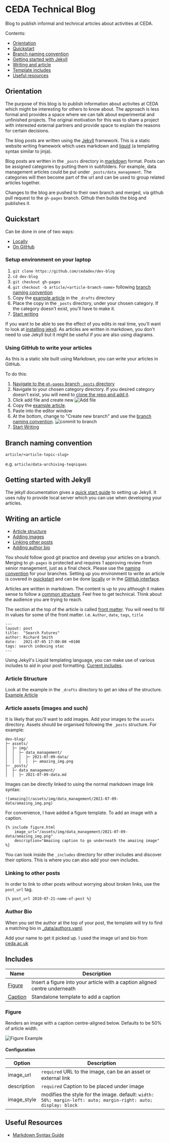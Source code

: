 # CEDA Technical Blog

Blog to publish informal and technical articles about activities at CEDA.

Contents:
- [Orientation](#orientation)
- [Quickstart](#quickstart)
- [Branch naming convention](#branch-naming-convention)
- [Getting started with Jekyll](#getting-started-with-jekyll)
- [Writing and article](#writing-an-article)
- [Template includes](#includes)
- [Useful resources](#useful-resources)

## Orientation

The purpose of this blog is to publish information about activites at CEDA which might
be interesting for others to know about. The approach is less formal and provides a space
where we can talk about experimental and unfinished projects. The original motivation
for this was to share a project with interested external partners and provide space to explain
the reasons for certain decisions.

The blog posts are written using the [Jekyll](https://jekyllrb.com/) framework.
This is a static website writing framework which uses markdown and [liquid](https://jekyllrb.com/docs/liquid/) (a templating
syntax similar to jinja).

Blog posts are written in the `_posts` directory in [markdown](https://www.markdownguide.org/basic-syntax/) format. Posts can be
assigned categories by putting them in subfolders. For example, data management articles
could be put under `_posts/data_management`. The categories will then become part of the
url and can be used to group related articles together. 

Changes to the blog are pushed to their own branch and merged, via github pull request
to the `gh-pages` branch. Github then builds the blog and publishes it.

## Quickstart

Can be done in one of two ways:
- [Locally](#setup-environment-on-your-laptop)
- [On GitHub](#using-github-to-write-your-articles)

### Setup environment on your laptop

1. `git clone https://github.com/cedadev/dev-blog`
2. `cd dev-blog`
3. `git checkout gh-pages`
4. `git checkout -b article/<article-bramch-name>` following [branch naming convention](#branch-naming-convention)
5. Copy the [example article](https://raw.githubusercontent.com/cedadev/dev-blog/gh-pages/_drafts/example_blog_post.md) in the `_drafts` directory
6. Place the copy in the `_posts` directory, under your chosen category. If the category doesn't
exist, you'll have to make it.
6. [Start writing](#writing-an-article)

If you want to be able to see the effect of you edits in real time, you'll want to 
look at [installing jekyll](#getting-started-with-jekyll). As articles are written
in markdown, you don't need to use Jekyll but it might be useful if you are also using
diagrams.

### Using GitHub to write your articles

As this is a static site built using Markdown, you can write your articles in GitHub.

To do this:

1. [Navigate to the `gh-pages` branch `_posts` directory](https://github.com/cedadev/dev-blog/tree/gh-pages/_posts)
2. Navigate to your chosen category directory. If you desired category doesn't exist, you will need to [clone the repo and
    add it](#setup-environment-on-your-laptop).
3. Click add file and create new
![Add file](/assets/img/github_add_file.png)
4. Copy the [example article](https://raw.githubusercontent.com/cedadev/dev-blog/gh-pages/_drafts/example_blog_post.md).
5. Paste into the editor window
6. At the bottom, change to "Create new branch" and use the [branch naming convention](#branch-naming-convention).
![commit to branch](/assets/img/commit_to_branch.png)
7. [Start Writing](#writing-an-article)


## Branch naming convention

`article/<article-topic-slug>`

e.g. `article/data-archiving-teqniques`

## Getting started with Jekyll

The jekyll documentation gives a [quick start guide](https://jekyllrb.com/docs/#instructions) to setting up Jekyll. It uses ruby
to provide local server which you can use when developing your articles.

## Writing an article

- [Article structure](#article-structure)
- [Adding images](#article-assets-images-and-such)
- [Linking other posts](#linking-to-other-posts)
- [Adding author bio](#author-bio)

You should follow good git practice and develop your articles on a branch. Merging to `gh-pages` is 
protected and requires 1 approving review from senior management, just as a final check. Please use
the [naming convention](#branch-naming-convention) for your branches. Setting up
you environment to write an article is covered in [quickstart](#quickstart) and can be done [locally](#setup-environment-on-your-laptop)
or in the [GitHub interface](#using-github-to-write-your-articles).

Articles are written in markdown. The content is up to you although it makes sense to follow
a [common structure](#article-structure). Feel free to get technical. Think about the audience
you are trying to reach.

The section at the top of the article is called [front matter](https://jekyllrb.com/docs/front-matter/).
You will need to fill in values for some of the front matter. i.e. `Author`, `date`, `tags`, `title`
```
---
layout: post
title:  "Search Futures"
author: Richard Smith
date:   2021-07-05 17:00:00 +0100
tags: search indexing stac
---
```

Using Jekyll's Liquid templating language, you can make use of various includes to aid in your
post formatting. [Current includes](#includes).

### Article Structure

Look at the example in the `_drafts` directory to get an idea of the structure.
[Example Article](https://raw.githubusercontent.com/cedadev/dev-blog/gh-pages/_drafts/example_blog_post.md)

### Article assets (images and such)

It is likely that you'll want to add images. Add your images to the `assets` directory.
Assets should be organised following the `_posts` structure. For example:

```
dev-blog/
├─ assets/
│  ├─ img/
│  │  ├─ data_management/
│  │  │  ├─ 2021-07-09-data/
│  │  │  │  ├─ amazing_img.png
├─ _posts/
│  ├─ data_management/
│  │  ├─ 2021-07-09-data.md

```

Images can be directly linked to using the normal markdown image link syntax:

`![amazing](/assets/img/data_management/2021-07-09-data/amazing_img.png)`

For convenience, I have added a figure template. To add an image with a caption.

```
{% include figure.html 
    image_url="/assets/img/data_management/2021-07-09-data/amazing_img.png"
    description="Amazing caption to go underneath the amazing image" 
%} 
```

You can look inside the `_includes` directory for other includes and discover their
options. This is where you can also add your own includes.

### Linking to other posts

In order to link to other posts without worrying about broken links, use the `post_url`
tag.

```
{% post_url 2010-07-21-name-of-post %}
```

### Author Bio

When you set the author at the top of your post, the template will try to find a matching
bio in [_data/authors.yaml](https://github.com/cedadev/dev-blog/blob/gh-pages/_data/authors.yaml).

Add your name to get it picked up. I used the image url and bio from [ceda.ac.uk](ceda.ac.uk)

## Includes

| Name | Description |
|------|-------------|
| [Figure](#figure) | Insert a figure into your article with a caption aligned centre underneath | 
| [Caption](#caption) | Standalone template to add a caption |


### Figure

Renders an image with a caption centre-aligned below.
Defaults to be 50% of article width.

![Figure Example](assets/img/figure_example.png)

#### Configuration

| Option | Description |
|------|-------------|
| image_url | `required` URL to the image, can be an asset or external link |
| description | `required` Caption to be placed under image |
| image_style | modifies the style for the image. default: `width: 50%; margin-left: auto; margin-right: auto; display: block`


## Useful Resources

- [Markdown Syntax Guide](https://www.markdownguide.org/basic-syntax/)

